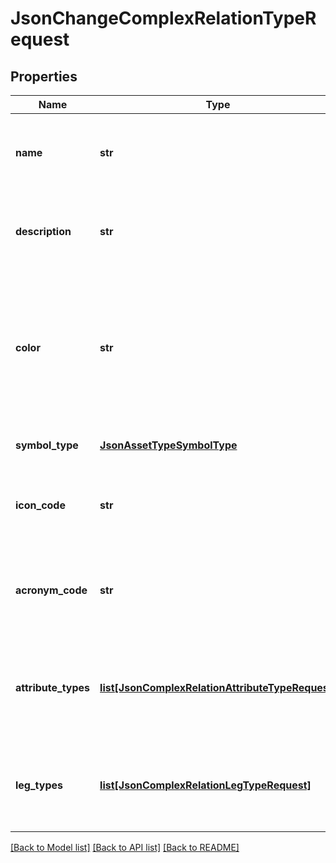 # JsonChangeComplexRelationTypeRequest

## Properties
Name | Type | Description | Notes
------------ | ------------- | ------------- | -------------
**name** | **str** | The new name for the complex relation type | [optional] 
**description** | **str** | The new description for the complex relation type | [optional] 
**color** | **str** | The color of the symbol, in a hex format e.g. &#39;#000000&#39;.  This format always includes the &#39;#&#39; and has a size of 7 | [optional] 
**symbol_type** | [**JsonAssetTypeSymbolType**](JsonAssetTypeSymbolType.md) | The new symbol type | [optional] 
**icon_code** | **str** | The new icon code for the complex relation type | [optional] 
**acronym_code** | **str** | The new acronym code for the complex relation type | [optional] 
**attribute_types** | [**list[JsonComplexRelationAttributeTypeRequest]**](JsonComplexRelationAttributeTypeRequest.md) | The new list of attribute types for the complex relation type | [optional] 
**leg_types** | [**list[JsonComplexRelationLegTypeRequest]**](JsonComplexRelationLegTypeRequest.md) | The new list of leg types for the complex relation type | [optional] 

[[Back to Model list]](../README.md#documentation-for-models) [[Back to API list]](../README.md#documentation-for-api-endpoints) [[Back to README]](../README.md)


